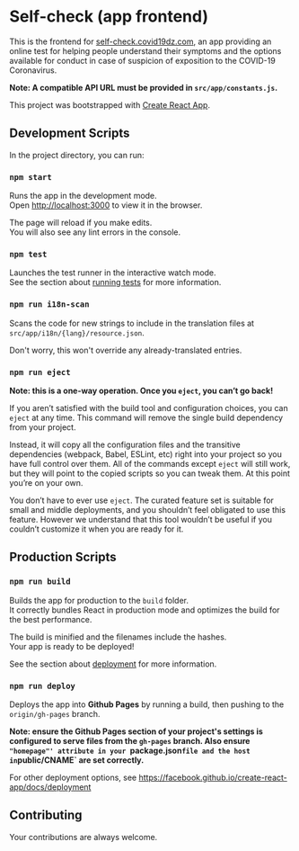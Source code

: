 # Self-check (app frontend)

This is the frontend for [self-check.covid19dz.com](https://self-check.covid19dz.com), an app providing an online test for helping people understand their symptoms and the options available for conduct in case of suspicion of exposition to the COVID-19 Coronavirus.

**Note: A compatible API URL must be provided in `src/app/constants.js`.**

This project was bootstrapped with [Create React App](https://github.com/facebook/create-react-app).

## Development Scripts

In the project directory, you can run:

### `npm start`

Runs the app in the development mode.<br />
Open [http://localhost:3000](http://localhost:3000) to view it in the browser.

The page will reload if you make edits.<br />
You will also see any lint errors in the console.

### `npm test`

Launches the test runner in the interactive watch mode.<br />
See the section about [running tests](https://facebook.github.io/create-react-app/docs/running-tests) for more information.

### `npm run i18n-scan`

Scans the code for new strings to include in the translation files at `src/app/i18n/{lang}/resource.json`.

Don't worry, this won't override any already-translated entries.

### `npm run eject`

**Note: this is a one-way operation. Once you `eject`, you can’t go back!**

If you aren’t satisfied with the build tool and configuration choices, you can `eject` at any time. This command will remove the single build dependency from your project.

Instead, it will copy all the configuration files and the transitive dependencies (webpack, Babel, ESLint, etc) right into your project so you have full control over them. All of the commands except `eject` will still work, but they will point to the copied scripts so you can tweak them. At this point you’re on your own.

You don’t have to ever use `eject`. The curated feature set is suitable for small and middle deployments, and you shouldn’t feel obligated to use this feature. However we understand that this tool wouldn’t be useful if you couldn’t customize it when you are ready for it.

## Production Scripts

### `npm run build`

Builds the app for production to the `build` folder.<br />
It correctly bundles React in production mode and optimizes the build for the best performance.

The build is minified and the filenames include the hashes.<br />
Your app is ready to be deployed!

See the section about [deployment](https://facebook.github.io/create-react-app/docs/deployment) for more information.

### `npm run deploy`

Deploys the app into **Github Pages** by running a build, then pushing to the `origin/gh-pages` branch.

**Note: ensure the Github Pages section of your project's settings is configured to serve files from the `gh-pages` branch. Also ensure `"homepage"' attribute in your `package.json` file and the host in `public/CNAME` are set correctly.**

For other deployment options, see https://facebook.github.io/create-react-app/docs/deployment

## Contributing

Your contributions are always welcome.
